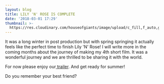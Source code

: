```yaml
---
layout: blog
title: LILY 'N' ROSE IS COMPLETE
date: '2018-03-01 17:29'
thumbnail: >-
  https://res.cloudinary.com/houseofgiants/image/upload/c_fill,f_auto,g_face:auto,q_auto,w_auto/v1585581893/Blog/lily-n-rose-poster_w0bm0l.jpg
---
```

It was a long winter in post production but with spring springing it actually feels like the perfect time to finish Lily 'N' Rose! I will write more in the coming months about the journey of making my 4th short film. It was a wonderful journey and we are thrilled to be sharing it with the world.

For now please enjoy our[ trailer](https://vimeo.com/257031697). And get ready for summer!

Do you remember your best friend?